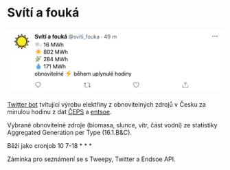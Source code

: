 # Svítí a fouká

![Screenshot of the bot status](screenshots/status-march-2021.jpg)

[Twitter bot](https://twitter.com/sviti_fouka) tvítující výrobu elektřiny z obnovitelných zdrojů v Česku za minulou hodinu z dat [ČEPS](https://www.ceps.cz/cs/data) a [entsoe](https://transparency.entsoe.eu/content/static_content/Static%20content/web%20api/Guide.html).

Vybrané obnovitelné zdroje (biomasa, slunce, vítr, část vodní) ze statistiky Aggregated Generation per Type (16.1.B&C).

Běží jako cronjob 10 7-18 * * *

Záminka pro seznámení se s Tweepy, Twitter a Endsoe API.
